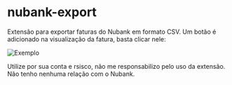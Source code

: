 # nubank-export
Extensão para exportar faturas do Nubank em formato CSV. Um botão é adicionado na visualização da fatura, basta clicar nele:

![Exemplo](http://i.imgur.com/fv5tcKZ.png)

Utilize por sua conta e rsisco, não me responsabilizo pelo uso da extensão. Não tenho nenhuma relação com o Nubank.
